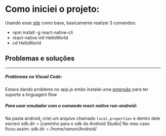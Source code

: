 # Como iniciei o projeto:
Usando esse [site](https://hackernoon.com/react-native-how-to-setup-your-first-app-a36c450a8a2f "site") como base, basicamente realizei 3 comandos:
- npm install -g react-native-cli
- react-native init HelloWorld
- cd HelloWorld


## Problemas e soluções

------------


#####  Problemas no **Visual** **Code**:
Estava dando problems no app.js então instalei uma [extensão](https://marketplace.visualstudio.com/items?itemName=flowtype.flow-for-vscode "extensão") para  ter suporte a linguagem flow


##### Para usar emulador com o comando react-native run-android:
Na pasta android, criei um arquivo chamado `local.properties` e dentro dele escrevi sdk.dir = |caminho para o sdk do Android Studio|
No meu caso ficou assim:
sdk.dir = /home/ramon/Android/